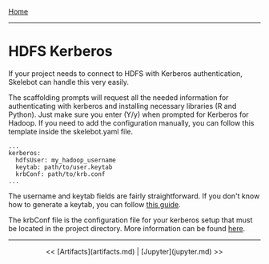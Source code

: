 [Home](index.md)

---

# HDFS Kerberos

If your project needs to connect to HDFS with Kerberos authentication, Skelebot can handle this very easily.

The scaffolding prompts will request all the needed information for authenticating with kerberos and installing necessary libraries (R and Python). Just make sure you enter (Y/y) when prompted for Kerberos for Hadoop. If you need to add the configuration manually, you can follow this template inside the skelebot.yaml file.

```
...
kerberos:
  hdfsUser: my_hadoop_username
  keytab: path/to/user.keytab
  krbConf: path/to/krb.conf
...
```

The username and keytab fields are fairly straightforward. If you don't know how to generate a keytab, you can follow [this guide](https://www.cloudera.com/documentation/enterprise/5-8-x/topics/cdh_sg_kadmin_kerberos_keytab.html).

The krbConf file is the configuration file for your kerberos setup that must be located in the project directory. More information can be found [here](http://web.mit.edu/kerberos/krb5-1.12/doc/admin/conf_files/krb5_conf.html).

---

<center><< [Artifacts](artifacts.md)  |  [Jupyter](jupyter.md) >></center>
